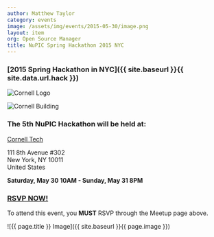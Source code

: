 ```yaml
---
author: Matthew Taylor
category: events
image: /assets/img/events/2015-05-30/image.png
layout: item
org: Open Source Manager
title: NuPIC Spring Hackathon 2015 NYC
---
```


### [2015 Spring Hackathon in NYC]({{ site.baseurl }}{{ site.data.url.hack }})

![Cornell Logo](/images/hackathons/2015/may/cornell-logo.png)

![Cornell Building](/images/hackathons/2015/may/cornell-building.png)

### The 5th **NuPIC Hackathon** will be held at:

[Cornell Tech](https://www.google.com/maps/place/Cornell+Tech/@40.740914,-74.002181,19z/data=!3m1!4b1!4m2!3m1!1s0x0000000000000000:0xa9377b1a9772ce08)

111 8th Avenue #302 <br/>
New York, NY 10011 <br/>
United States

**Saturday, May 30 10AM - Sunday, May 31 8PM**

### [RSVP NOW!](http://www.meetup.com/numenta/events/220422020/)

To attend this event, you **MUST** RSVP through the Meetup page above.

![{{ page.title }} Image]({{ site.baseurl }}{{ page.image }})
